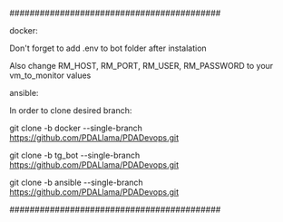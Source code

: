 ##########################################

docker:

Don't forget to add .env to bot folder after instalation

Also change RM_HOST, RM_PORT, RM_USER, RM_PASSWORD to your vm_to_monitor values

ansible:

In order to clone desired branch:

git clone -b docker --single-branch https://github.com/PDALlama/PDADevops.git

git clone -b tg_bot --single-branch https://github.com/PDALlama/PDADevops.git

git clone -b ansible --single-branch https://github.com/PDALlama/PDADevops.git

##########################################
